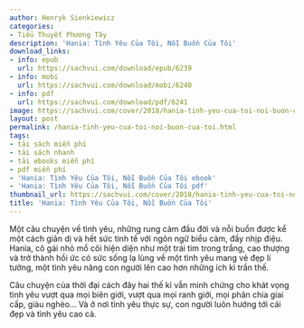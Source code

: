 ```yaml
---
author: Henryk Sienkiewicz
categories:
- Tiểu Thuyết Phương Tây
description: 'Hania: Tình Yêu Của Tôi, Nỗi Buồn Của Tôi'
download_links:
- info: epub
  url: https://sachvui.com/download/epub/6239
- info: mobi
  url: https://sachvui.com/download/mobi/6240
- info: pdf
  url: https://sachvui.com/download/pdf/6241
image: https://sachvui.com/cover/2018/hania-tinh-yeu-cua-toi-noi-buon-cua-toi.jpg
layout: post
permalink: /hania-tinh-yeu-cua-toi-noi-buon-cua-toi.html
tags:
- tải sách miễn phí
- tải sách nhanh
- tải ebooks miễn phí
- pdf miễn phí
- 'Hania: Tình Yêu Của Tôi, Nỗi Buồn Của Tôi ebook'
- 'Hania: Tình Yêu Của Tôi, Nỗi Buồn Của Tôi pdf'
thumbnail_url: https://sachvui.com/cover/2018/hania-tinh-yeu-cua-toi-noi-buon-cua-toi.jpg
title: 'Hania: Tình Yêu Của Tôi, Nỗi Buồn Của Tôi'
---
```


 <div class="item-desc text-justify"> <p>Một câu chuyện về tình yêu, những rung cảm đầu đời và nỗi buồn được kể một cách giản dị và hết sức tinh tế với ngôn ngữ biểu cảm, đầy nhịp điệu. Hania, cô gái nhỏ mồ côi hiện diện như một trái tim trong trắng, cao thượng và trở thành hồi ức có sức sống lạ lùng về một tình yêu mang vẻ đẹp lí tưởng, một tình yêu nâng con người lên cao hơn những ích kỉ trần thế.</p><p>Câu chuyện của thời đại cách đây hai thế kỉ vẫn minh chứng cho khát vọng tình yêu vượt qua mọi biên giới, vượt qua mọi ranh giới, mọi phân chia giai cấp, giàu nghèo... Và ở nơi tình yêu thực sự, con người luôn hướng tới cái đẹp và tình yêu cao cả.</p> </div>